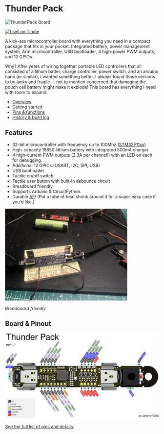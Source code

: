 # Thunder Pack

<img src="https://cdn.hackaday.io/images/5175201571795557825.JPG" alt="ThunderPack Board" width="500" />

<a href="https://www.tindie.com/stores/jeremy/?ref=offsite_badges&utm_source=sellers_jeremy&utm_medium=badges&utm_campaign=badge_large"><img src="https://d2ss6ovg47m0r5.cloudfront.net/badges/tindie-larges.png" alt="I sell on Tindie" width="200" height="104"></a>

A kick-ass microcontroller board with everything you need in a compact package that fits in your pocket. Integrated battery, power management system, Arm microcontroller, USB bootloader, 4 high-power PWM outputs, and 12 GPIOs.

Why? After years of wiring together portable LED controllers that all consisted of a lithum batter, charge controller, power switch, and an arduino nano (or similar), I wanted something better. I always found those versions to be janky and fragile -- not to mention concerned that damaging the pouch cell battery might make it explode! This board has everything I need with room to expand.

* [Overview](https://github.com/jgillick/ThunderPack/wiki/)
* [Getting started](https://github.com/jgillick/ThunderPack/wiki/Getting-Started)
* [Pins & functions](https://github.com/jgillick/ThunderPack/wiki/Pinout-Details)
* [History & build log](https://hackaday.io/project/161054-lit-fist)

## Features

* 32-bit microcontroller with frequency up to 100Mhz ([STM32F11xx](https://www.st.com/resource/en/datasheet/stm32f411ce.pdf))
* High-capacity 18650 lithium battery with integrated 500mA charger
* 4 high-current PWM outputs (2.3A per channel!) with an LED on each for debugging.
* Additional 12 GPIOs (USART, I2C, SPI, USB)
* USB bootloader
* Tactile on/off switch
* Tactile user button with built-in debounce circuit
* Breadboard friendly
* Supports Arduino & CircuitPython.
* Durable [AF](https://www.urbandictionary.com/define.php?term=af)! (Put a tube of heat shrink around it for a super easy case if you'd like.)

<img src="./images/breadboard.jpg" alt="On the breadboard" width="400" />

_Breadboard friendly_

## Board & Pinout

<img src="./images/pinout.svg" alt="Pinout diagram" />

[See the full list of pins and details.](https://github.com/jgillick/ThunderPack/wiki/Pinout-Details)
